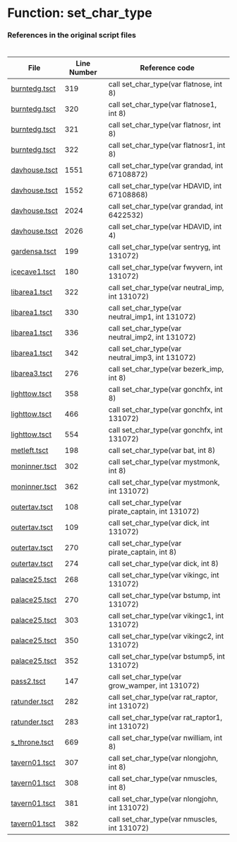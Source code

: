 # Function: set_char_type
### References in the original script files

#

| File | Line Number | Reference code |
| --- | --- | --- |
| [burntedg.tsct](../../../out/burntedg.tsct#L319) | 319 | call set_char_type(var flatnose, int 8) |
| [burntedg.tsct](../../../out/burntedg.tsct#L320) | 320 | call set_char_type(var flatnose1, int 8) |
| [burntedg.tsct](../../../out/burntedg.tsct#L321) | 321 | call set_char_type(var flatnosr, int 8) |
| [burntedg.tsct](../../../out/burntedg.tsct#L322) | 322 | call set_char_type(var flatnosr1, int 8) |
| [davhouse.tsct](../../../out/davhouse.tsct#L1551) | 1551 | call set_char_type(var grandad, int 67108872) |
| [davhouse.tsct](../../../out/davhouse.tsct#L1552) | 1552 | call set_char_type(var HDAVID, int 67108868) |
| [davhouse.tsct](../../../out/davhouse.tsct#L2024) | 2024 | call set_char_type(var grandad, int 6422532) |
| [davhouse.tsct](../../../out/davhouse.tsct#L2026) | 2026 | call set_char_type(var HDAVID, int 4) |
| [gardensa.tsct](../../../out/gardensa.tsct#L199) | 199 | call set_char_type(var sentryg, int 131072) |
| [icecave1.tsct](../../../out/icecave1.tsct#L180) | 180 | call set_char_type(var fwyvern, int 131072) |
| [libarea1.tsct](../../../out/libarea1.tsct#L322) | 322 | call set_char_type(var neutral_imp, int 131072) |
| [libarea1.tsct](../../../out/libarea1.tsct#L330) | 330 | call set_char_type(var neutral_imp1, int 131072) |
| [libarea1.tsct](../../../out/libarea1.tsct#L336) | 336 | call set_char_type(var neutral_imp2, int 131072) |
| [libarea1.tsct](../../../out/libarea1.tsct#L342) | 342 | call set_char_type(var neutral_imp3, int 131072) |
| [libarea3.tsct](../../../out/libarea3.tsct#L276) | 276 | call set_char_type(var bezerk_imp, int 8) |
| [lighttow.tsct](../../../out/lighttow.tsct#L358) | 358 | call set_char_type(var gonchfx, int 8) |
| [lighttow.tsct](../../../out/lighttow.tsct#L466) | 466 | call set_char_type(var gonchfx, int 131072) |
| [lighttow.tsct](../../../out/lighttow.tsct#L554) | 554 | call set_char_type(var gonchfx, int 131072) |
| [metleft.tsct](../../../out/metleft.tsct#L198) | 198 | call set_char_type(var bat, int 8) |
| [moninner.tsct](../../../out/moninner.tsct#L302) | 302 | call set_char_type(var mystmonk, int 8) |
| [moninner.tsct](../../../out/moninner.tsct#L362) | 362 | call set_char_type(var mystmonk, int 131072) |
| [outertav.tsct](../../../out/outertav.tsct#L108) | 108 | call set_char_type(var pirate_captain, int 131072) |
| [outertav.tsct](../../../out/outertav.tsct#L109) | 109 | call set_char_type(var dick, int 131072) |
| [outertav.tsct](../../../out/outertav.tsct#L270) | 270 | call set_char_type(var pirate_captain, int 8) |
| [outertav.tsct](../../../out/outertav.tsct#L274) | 274 | call set_char_type(var dick, int 8) |
| [palace25.tsct](../../../out/palace25.tsct#L268) | 268 | call set_char_type(var vikingc, int 131072) |
| [palace25.tsct](../../../out/palace25.tsct#L270) | 270 | call set_char_type(var bstump, int 131072) |
| [palace25.tsct](../../../out/palace25.tsct#L303) | 303 | call set_char_type(var vikingc1, int 131072) |
| [palace25.tsct](../../../out/palace25.tsct#L350) | 350 | call set_char_type(var vikingc2, int 131072) |
| [palace25.tsct](../../../out/palace25.tsct#L352) | 352 | call set_char_type(var bstump5, int 131072) |
| [pass2.tsct](../../../out/pass2.tsct#L147) | 147 | call set_char_type(var grow_wamper, int 131072) |
| [ratunder.tsct](../../../out/ratunder.tsct#L282) | 282 | call set_char_type(var rat_raptor, int 131072) |
| [ratunder.tsct](../../../out/ratunder.tsct#L283) | 283 | call set_char_type(var rat_raptor1, int 131072) |
| [s_throne.tsct](../../../out/s_throne.tsct#L669) | 669 | call set_char_type(var nwilliam, int 8) |
| [tavern01.tsct](../../../out/tavern01.tsct#L307) | 307 | call set_char_type(var nlongjohn, int 8) |
| [tavern01.tsct](../../../out/tavern01.tsct#L308) | 308 | call set_char_type(var nmuscles, int 8) |
| [tavern01.tsct](../../../out/tavern01.tsct#L381) | 381 | call set_char_type(var nlongjohn, int 131072) |
| [tavern01.tsct](../../../out/tavern01.tsct#L382) | 382 | call set_char_type(var nmuscles, int 131072) |

